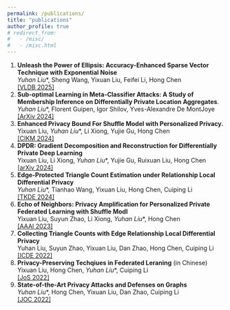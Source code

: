 ```yaml
---
permalink: /publications/
title: "publications"
author_profile: true
# redirect_from: 
#   - /misc/
#   - /misc.html
---
```

1. **Unleash the Power of Ellipsis: Accuracy-Enhanced Sparse Vector Technique with Exponential Noise**\
*Yuhan Liu**, Sheng Wang, Yixuan Liu, Feifei Li, Hong Chen\
[\[VLDB 2025\]](https://arxiv.org/pdf/2407.20068)
1. **Sub-optimal Learning in Meta-Classifier Attacks: A Study of Membership Inference on Differentially Private Location Aggregates**.\
*Yuhan Liu**, Florent Guipen, Igor Shilov, Yves-Alexandre De MontJoye\
[[ArXiv 2024]](https://arxiv.org/pdf/2412.20456)
1. **Enhanced Privacy Bound For Shuffle Model with Personalized Privacy.**\
Yixuan Liu, *Yuhan Liu**, Li Xiong, Yujie Gu, Hong Chen\
[[CIKM 2024]](https://arxiv.org/pdf/2407.18157)
1. **DPDR: Gradient Decomposition and Reconstruction for Differentially Private Deep Learning**\
Yixuan Liu, Li Xiong, *Yuhan Liu**, Yujie Gu, Ruixuan Liu, Hong Chen\
[[arXiv 2024]](https://arxiv.org/pdf/2406.02744)
1. **Edge-Protected Triangle Count Estimation under Relationship Local Differential Privacy**\
*Yuhan Liu**, Tianhao Wang, Yixuan Liu, Hong Chen, Cuiping Li\
[[TKDE 2024]](https://ieeexplore.ieee.org/abstract/document/10480254)
1. **Echo of Neighbors: Privacy Amplification for Personalized Private Federated Learning with Shuffle Modl**\
Yixuan Liu, Suyun Zhao, Li Xiong, *Yuhan Liu**, Hong Chen\
[[AAAI 2023]](https://ojs.aaai.org/index.php/AAAI/article/download/26400/26172)
1. **Collecting Triangle Counts with Edge Relationship Local Differential Privacy**\
Yuhan Liu, Suyun Zhao, Yixuan Liu, Dan Zhao, Hong Chen, Cuiping Li\
[[ICDE 2022]](https://ieeexplore.ieee.org/abstract/document/9835478)
1. **Privacy-Preserving Techqiues in Federated Leraning** (in Chinese)\
Yixuan Liu, Hong Chen, *Yuhan Liu**, Cuiping Li\
[[JoS 2022]](https://jos.org.cn/jos/article/pdf/6446)
1. **State-of-the-Art Privacy Attacks and Defenses on Graphs**\
*Yuhan Liu**, Hong Chen, Yixuan Liu, Dan Zhao, Cuiping Li\
[[JOC 2022]](http://cjc.ict.ac.cn/online/onlinepaper/002-刘宇涵-H-2022425163952.pdf)
